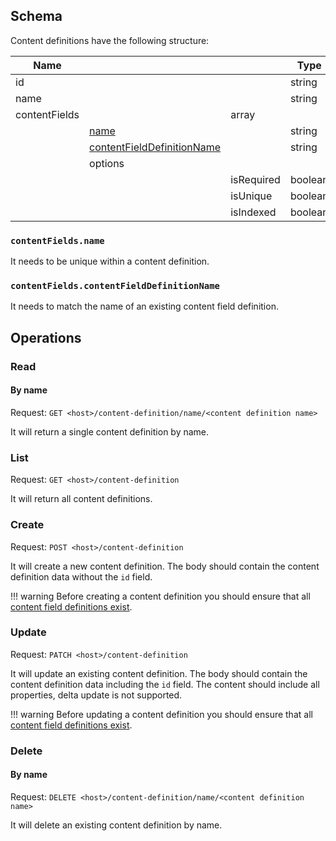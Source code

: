 ## Schema

Content definitions have the following structure:

| Name          |                                                                        |            | Type    | Optional | Unique |
| ------------- | ---------------------------------------------------------------------- | ---------- | ------- | -------- | ------ |
| id            |                                                                        |            | string  | true     | true   |
| name          |                                                                        |            | string  |          | true   |
| contentFields |                                                                        | array      |         |          |        |
|               | [name](#contentfieldsname)                                             |            | string  |          |        |
|               | [contentFieldDefinitionName](#contentfieldscontentfielddefinitionname) |            | string  |          |        |
|               | options                                                                |            |         |          |        |
|               |                                                                        | isRequired | boolean |          |        |
|               |                                                                        | isUnique   | boolean |          |        |
|               |                                                                        | isIndexed  | boolean |          |        |

### `contentFields.name`

It needs to be unique within a content definition.

### `contentFields.contentFieldDefinitionName`

It needs to match the name of an existing content field definition.

## Operations

### Read 

#### By name

Request: `GET <host>/content-definition/name/<content definition name>`

It will return a single content definition by name.

### List 

Request: `GET <host>/content-definition`

It will return all content definitions.

### Create

Request: `POST <host>/content-definition`

It will create a new content definition. The body should contain the content definition data without the `id` field.

!!! warning
    Before creating a content definition you should ensure that all [content field definitions exist](./content-field-definition.md).

### Update

Request: `PATCH <host>/content-definition`

It will update an existing content definition. The body should contain the content definition data including the `id` field. The content should include all properties, delta update is not supported.

!!! warning
    Before updating a content definition you should ensure that all [content field definitions exist](./content-field-definition.md).

### Delete

#### By name

Request: `DELETE <host>/content-definition/name/<content definition name>`

It will delete an existing content definition by name. 